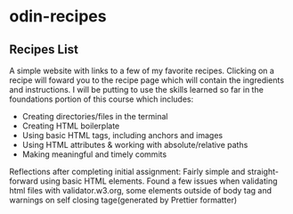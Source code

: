 # odin-recipes

## Recipes List

A simple website with links to a few of my favorite recipes. Clicking on a recipe will foward you to the recipe page which will contain the ingredients and instructions. I will be putting to use the skills learned so far in the foundations portion of this course which includes:

- Creating directories/files in the terminal
- Creating HTML boilerplate
- Using basic HTML tags, including anchors and images
- Using HTML attributes & working with absolute/relative paths
- Making meaningful and timely commits

Reflections after completing initial assignment: Fairly simple and straight-forward using basic HTML elements. Found a few issues when validating html files with validator.w3.org, some elements outside of body tag and warnings on self closing tage(generated by Prettier formatter)
